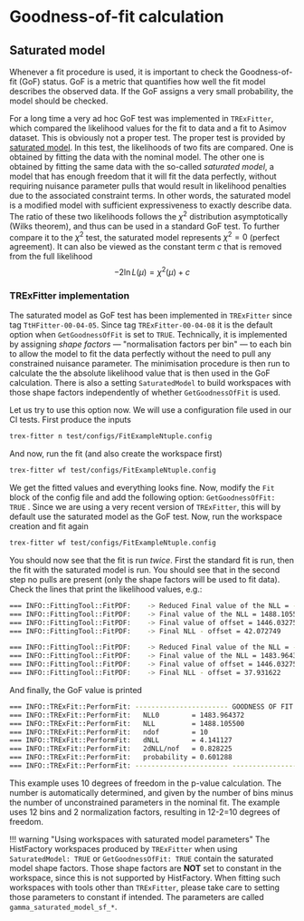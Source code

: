 # Goodness-of-fit calculation

## Saturated model

Whenever a fit procedure is used, it is important to check the Goodness-of-fit (GoF) status.
GoF is a metric that quantifies how well the fit model describes the observed data.
If the GoF assigns a very small probability, the model should be checked.

For a long time a very ad hoc GoF test was implemented in `TRExFitter`, which compared the likelihood values for the fit to data and a fit to Asimov dataset.
This is obviously not a proper test.
The proper test is provided by [saturated model](http://www.physics.ucla.edu/~cousins/stats/cousins_saturated.pdf).
In this test, the likelihoods of two fits are compared.
One is obtained by fitting the data with the nominal model.
The other one is obtained by fitting the same data with the so-called _saturated model_, a model that has enough freedom that it will fit the data perfectly, without requiring nuisance parameter pulls that would result in likelihood penalties due to the associated constraint terms.
In other words, the saturated model is a modified model with sufficient expressiveness to exactly describe data.
The ratio of these two likelihoods follows the $\chi^2$ distribution asymptotically (Wilks theorem), and thus can be used in a standard GoF test.
To further compare it to the $\chi^2$ test, the saturated model represents $\chi^2 = 0$ (perfect agreement).
It can also be viewed as the constant term $c$ that is removed from the full likelihood
$$
 -2\ln L(\mu) = \chi^2(\mu) + c
$$

### TRExFitter implementation

The saturated model as GoF test has been implemented in `TRExFitter` since tag `TtHFitter-00-04-05`.
Since tag `TRExFitter-00-04-08` it is the default option when `GetGoodnessOfFit` is set to `TRUE`.
Technically, it is implemented by assigning _shape factors_ — "normalisation factors per bin" — to each bin to allow the model to fit the data perfectly without the need to pull any constrained nuisance parameter.
The minimisation procedure is then run to calculate the the absolute likelihood value that is then used in the GoF calculation.
There is also a setting `SaturatedModel` to build workspaces with those shape factors independently of whether `GetGoodnessOfFit` is used.

Let us try to use this option now.
We will use a configuration file used in our CI tests.
First produce the inputs

```bash
trex-fitter n test/configs/FitExampleNtuple.config
```

And now, run the fit (and also create the workspace first)

```bash
trex-fitter wf test/configs/FitExampleNtuple.config
```

We get the fitted values and everything looks fine.
Now, modify the `Fit` block of the config file and add the following option: `GetGoodnessOfFit: TRUE` .
Since we are using a very recent version of `TRExFitter`, this will by default use the saturated model as the GoF test.
Now, run the workspace creation and fit again

```bash
trex-fitter wf test/configs/FitExampleNtuple.config
```

You should now see that the fit is run _twice_.
First the standard fit is run, then the fit with the saturated model is run.
You should see that in the second step no pulls are present (only the shape factors will be used to fit data).
Check the lines that print the likelihood values, e.g.:

```bash
=== INFO::FittingTool::FitPDF:    -> Reduced Final value of the NLL = -998511.89450029970612376928
=== INFO::FittingTool::FitPDF:    -> Final value of the NLL = 1488.105500
=== INFO::FittingTool::FitPDF:    -> Final value of offset = 1446.032751
=== INFO::FittingTool::FitPDF:    -> Final NLL - offset = 42.072749
```

```bash
=== INFO::FittingTool::FitPDF:    -> Reduced Final value of the NLL = -998516.03562775580212473869
=== INFO::FittingTool::FitPDF:    -> Final value of the NLL = 1483.964372
=== INFO::FittingTool::FitPDF:    -> Final value of offset = 1446.032751
=== INFO::FittingTool::FitPDF:    -> Final NLL - offset = 37.931622
```

And finally, the GoF value is printed

```bash
=== INFO::TRExFit::PerformFit: ----------------------- GOODNESS OF FIT EVALUATION -----------------------
=== INFO::TRExFit::PerformFit:   NLL0        = 1483.964372
=== INFO::TRExFit::PerformFit:   NLL         = 1488.105500
=== INFO::TRExFit::PerformFit:   ndof        = 10
=== INFO::TRExFit::PerformFit:   dNLL        = 4.141127
=== INFO::TRExFit::PerformFit:   2dNLL/nof   = 0.828225
=== INFO::TRExFit::PerformFit:   probability = 0.601288
=== INFO::TRExFit::PerformFit: ----------------------- -------------------------- -----------------------
```

This example uses 10 degrees of freedom in the p-value calculation.
The number is automatically determined, and given by the number of bins minus the number of unconstrained parameters in the nominal fit.
The example uses 12 bins and 2 normalization factors, resulting in 12-2=10 degrees of freedom.

!!! warning "Using workspaces with saturated model parameters"
    The HistFactory workspaces produced by `TRExFitter` when using `SaturatedModel: TRUE` or `GetGoodnessOfFit: TRUE` contain the saturated model shape factors.
    Those shape factors are **NOT** set to constant in the workspace, since this is not supported by HistFactory.
    When fitting such workspaces with tools other than `TRExFitter`, please take care to setting those parameters to constant if intended.
    The parameters are called `gamma_saturated_model_sf_*`.

